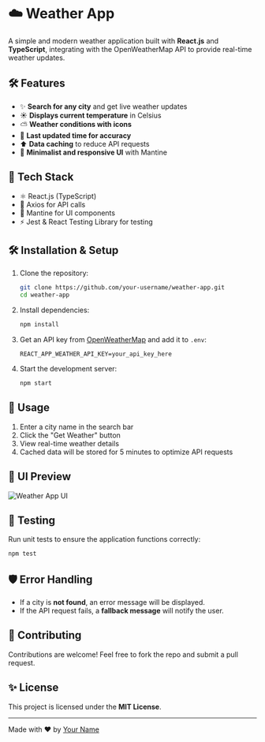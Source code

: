 # ☁️ Weather App

A simple and modern weather application built with **React.js** and **TypeScript**, integrating with the OpenWeatherMap API to provide real-time weather updates.

## 🛠️ Features
- ✨ **Search for any city** and get live weather updates
- ☀️ **Displays current temperature** in Celsius
- ⛅️ **Weather conditions with icons**
- 📅 **Last updated time for accuracy**
- ⬆️ **Data caching** to reduce API requests
- 🎨 **Minimalist and responsive UI** with Mantine

## 📖 Tech Stack
- ⚛️ React.js (TypeScript)
- 📂 Axios for API calls
- 🌟 Mantine for UI components
- ⚡ Jest & React Testing Library for testing

## 🛠️ Installation & Setup
1. Clone the repository:
   ```sh
   git clone https://github.com/your-username/weather-app.git
   cd weather-app
   ```
2. Install dependencies:
   ```sh
   npm install
   ```
3. Get an API key from [OpenWeatherMap](https://openweathermap.org/api) and add it to `.env`:
   ```env
   REACT_APP_WEATHER_API_KEY=your_api_key_here
   ```
4. Start the development server:
   ```sh
   npm start
   ```

## 🔎 Usage
1. Enter a city name in the search bar
2. Click the "Get Weather" button
3. View real-time weather details
4. Cached data will be stored for 5 minutes to optimize API requests

## 🎨 UI Preview
![Weather App UI](https://via.placeholder.com/800x400?text=Weather+App+Preview)

## 🔧 Testing
Run unit tests to ensure the application functions correctly:
```sh
npm test
```

## 🛡️ Error Handling
- If a city is **not found**, an error message will be displayed.
- If the API request fails, a **fallback message** will notify the user.

## 💪 Contributing
Contributions are welcome! Feel free to fork the repo and submit a pull request.

## ✨ License
This project is licensed under the **MIT License**.

---
Made with ❤️ by [Your Name](https://github.com/your-username)

